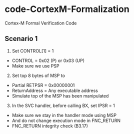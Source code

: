 # code-CortexM-Formalization
Cortex-M Formal Verification Code

## Scenario 1

1. Set CONTROL[1] = 1

- CONTROL = 0x02 (P) or 0x03 (UP)
- Make sure we use PSP

2. Set top 8 bytes of MSP to

- Partial RETPSR = 0x00000001
- ReturnAddress = Any executable address
- Simulate top of the MSP has been manipulated

3. In the SVC handler, before calling BX, set IPSR = 1

- Make sure we stay in the handler mode using MSP
- And do not change execution mode in FNC_RETURN
- FNC_RETURN integrity check (B3.17)
